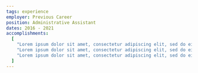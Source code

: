 ```yaml
---
tags: experience
employer: Previous Career
position: Administrative Assistant
dates: 2016 - 2021
accomplishments:
  [
    "Lorem ipsum dolor sit amet, consectetur adipiscing elit, sed do eiusmod tempor incididunt ut labore et dolore magna aliqua.",
    "Lorem ipsum dolor sit amet, consectetur adipiscing elit, sed do eiusmod tempor incididunt ut labore et dolore magna aliqua.",
    "Lorem ipsum dolor sit amet, consectetur adipiscing elit, sed do eiusmod tempor incididunt ut labore et dolore magna aliqua.",
  ]
---
```

